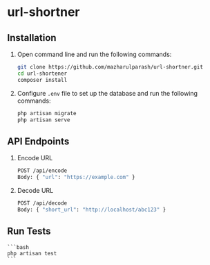 # url-shortner

## Installation

1. Open command line and run the following commands:

    ```bash
    git clone https://github.com/mazharulparash/url-shortner.git
    cd url-shortener
    composer install
    ```

2. Configure `.env` file to set up the database and run the following commands:

    ```bash
    php artisan migrate
    php artisan serve
    ```

## API Endpoints

1. Encode URL
    ```bash
    POST /api/encode
    Body: { "url": "https://example.com" }
    ```

2. Decode URL
    ```bash
    POST /api/decode
    Body: { "short_url": "http://localhost/abc123" }
    ```

## Run Tests

    ```bash
    php artisan test
    ```
